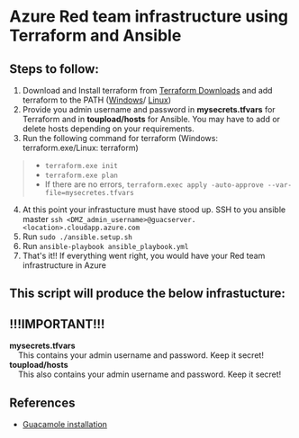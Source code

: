 # Azure Red team infrastructure using Terraform and Ansible


## Steps to follow:
1. Download and Install terraform from [Terraform Downloads](https://www.terraform.io/downloads.html) and add terraform to the PATH ([Windows](https://stackoverflow.com/questions/1618280/where-can-i-set-path-to-make-exe-on-windows)/ [Linux](https://stackoverflow.com/questions/14637979/how-to-permanently-set-path-on-linux-unix))
2. Provide you admin username and password in **mysecrets.tfvars** for Terraform and in **toupload/hosts** for Ansible. You may have to add or delete hosts depending on your requirements.
3. Run the following command for terraform (Windows: terraform.exe/Linux: terraform)
>   - `terraform.exe init`
>   - `terraform.exe plan`
>   - If there are no errors, `terraform.exec apply -auto-approve --var-file=mysecretes.tfvars`
4. At this point your infrastucture must have stood up. SSH to you ansible master `ssh <DMZ_admin_username>@guacserver.<location>.cloudapp.azure.com`
5. Run `sudo ./ansible.setup.sh`
6. Run `ansible-playbook ansible_playbook.yml`
7. That's it!! If everything went right, you would have your Red team infrastructure in Azure

## This script will produce the below infrastucture:



## !!!IMPORTANT!!!
**mysecrets.tfvars**<br>
&nbsp;&nbsp;&nbsp;&nbsp;This contains your admin username and password. Keep it secret!<br>
**toupload/hosts**<br>
&nbsp;&nbsp;&nbsp;&nbsp;This also contains your admin username and password. Keep it secret!<br>


## References
* [Guacamole installation]



[Guacamole installation]: <https://github.com/MysticRyuujin/guac-install>